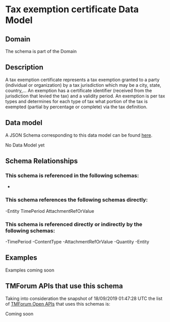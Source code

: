 # Tax exemption certificate Data Model

## Domain

The  schema is part of the  Domain

## Description

A tax exemption certificate represents a tax exemption granted to a party (individual or organization) by a tax jurisdiction which may be a city, state, country,... An exemption has a certificate identifier (received from the jurisdiction that levied the tax) and a validity period. An exemption is per tax types and determines for each type of tax what portion of the tax is exempted (partial by percentage or complete) via the tax definition.

## Data model

A JSON Schema corresponding to this data model can be found
[here](https://github.com/tmforum-rand/schemas/blob/master/EngagedParty/TaxExemptionCertificate.schema.json).

No Data Model yet

## Schema Relationships

### This schema is referenced in the following schemas:

-

### This schema references the following schemas directly:

-Entity
TimePeriod
AttachmentRefOrValue

### This schema is referenced directly or indirectly by the following schemas:

-TimePeriod
-ContentType
-AttachmentRefOrValue
-Quantity
-Entity



## Examples

Examples coming soon

## TMForum APIs that use this schema

Taking into consideration the snapshot of 18/09/2019 01:47:28 UTC the list of [TMForum Open APIs](https://www.tmforum.org/open-apis/) that uses this schemas is:

Coming soon
